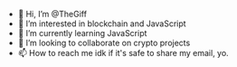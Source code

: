 - 👋 Hi, I’m @TheGiff
- 👀 I’m interested in blockchain and JavaScript
- 🌱 I’m currently learning JavaScript
- 💞️ I’m looking to collaborate on crypto projects
- 📫 How to reach me idk if it's safe to share my email, yo. 

<!---
TheGiff/TheGiff is a ✨ special ✨ repository because its `README.md` (this file) appears on your GitHub profile.
You can click the Preview link to take a look at your changes.
--->
